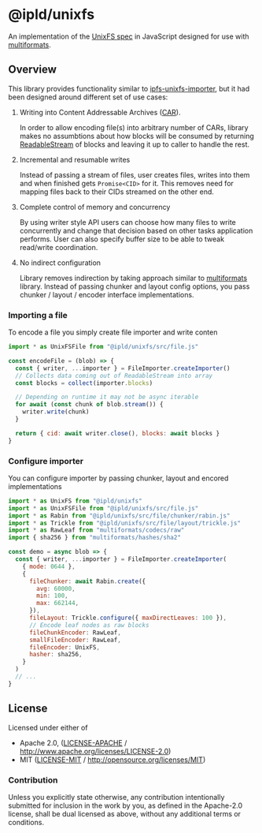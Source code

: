 # @ipld/unixfs

An implementation of the [UnixFS spec][] in JavaScript designed for use with
[multiformats][].

[unixfs spec]: https://github.com/ipfs/specs/blob/master/UNIXFS.md
[multiformats]: https://github.com/multiformats/js-multiformats

## Overview

This library provides functionality similar to [ipfs-unixfs-importer][], but it had been designed around different set of use cases:

1. Writing into Content Addressable Archives ([CAR][]).

   In order to allow encoding file(s) into arbitrary number of CARs, library makes no assumbtions about how blocks will be consumed by returning [ReadableStream][] of blocks and leaving it up to caller to handle the rest.

1. Incremental and resumable writes

   Instead of passing a stream of files, user creates files, writes into them and when finished gets `Promise<CID>` for it. This removes need for mapping files back to their CIDs streamed on the other end.

1. Complete control of memory and concurrency

   By using writer style API users can choose how many files to write concurrently and change that decision based on other tasks application performs. User can also specify buffer size to be able to tweak read/write coordination.

1. No indirect configuration

   Library removes indirection by taking approach similar to [multiformats][] library. Instead of passing chunker and layout config options, you pass chunker / layout / encoder interface implementations.

### Importing a file

To encode a file you simply create file importer and write conten

```js
import * as UnixFSFile from "@ipld/unixfs/src/file.js"

const encodeFile = (blob) => {
  const { writer, ...importer } = FileImporter.createImporter()
  // Collects data coming out of ReadableStream into array
  const blocks = collect(importer.blocks)

  // Depending on runtime it may not be async iterable
  for await (const chunk of blob.stream()) {
    writer.write(chunk)
  }

  return { cid: await writer.close(), blocks: await blocks }
}
```

### Configure importer

You can configure importer by passing chunker, layout and encored implementations

```js
import * as UnixFS from "@ipld/unixfs"
import * as UnixFSFile from "@ipld/unixfs/src/file.js"
import * as Rabin from "@ipld/unixfs/src/file/chunker/rabin.js"
import * as Trickle from "@ipld/unixfs/src/file/layout/trickle.js"
import * as RawLeaf from "multiformats/codecs/raw"
import { sha256 } from "multiformats/hashes/sha2"

const demo = async blob => {
  const { writer, ...importer } = FileImporter.createImporter(
    { mode: 0644 },
    {
      fileChunker: await Rabin.create({
        avg: 60000,
        min: 100,
        max: 662144,
      }),
      fileLayout: Trickle.configure({ maxDirectLeaves: 100 }),
      // Encode leaf nodes as raw blocks
      fileChunkEncoder: RawLeaf,
      smallFileEncoder: RawLeaf,
      fileEncoder: UnixFS,
      hasher: sha256,
    }
  )
  // ...
}
```

## License

Licensed under either of

- Apache 2.0, ([LICENSE-APACHE](LICENSE-APACHE) / http://www.apache.org/licenses/LICENSE-2.0)
- MIT ([LICENSE-MIT](LICENSE-MIT) / http://opensource.org/licenses/MIT)

### Contribution

Unless you explicitly state otherwise, any contribution intentionally submitted for inclusion in the work by you, as defined in the Apache-2.0 license, shall be dual licensed as above, without any additional terms or conditions.

[ipfs-unixfs-importer]: https://www.npmjs.com/package/ipfs-unixfs-importer
[readablestream]: https://developer.mozilla.org/en-US/docs/Web/API/ReadableStream
[car]: https://ipld.io/specs/transport/car/carv1/
